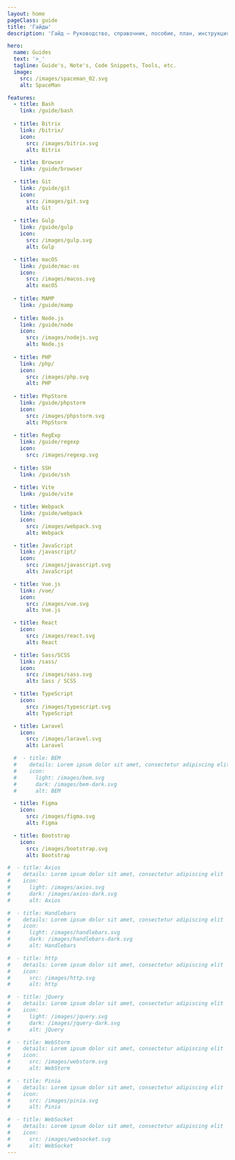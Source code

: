 ```yaml
---
layout: home
pageClass: guide
title: 'Гайды'
description: 'Гайд — Руководство, справочник, пособие, план, инструкция. Цель гайда — помочь разобраться в каком-то вопросе или решить проблему.'

hero:
  name: Guides
  text: '>_'
  tagline: Guide's, Note's, Code Snippets, Tools, etc.
  image:
    src: /images/spaceman_02.svg
    alt: SpaceMan

features:
  - title: Bash
    link: /guide/bash
    
  - title: Bitrix
    link: /bitrix/
    icon:
      src: /images/bitrix.svg
      alt: Bitrix

  - title: Browser
    link: /guide/browser

  - title: Git
    link: /guide/git
    icon:
      src: /images/git.svg
      alt: Git
      
  - title: Gulp
    link: /guide/gulp
    icon:
      src: /images/gulp.svg
      alt: Gulp

  - title: macOS
    link: /guide/mac-os
    icon:
      src: /images/macos.svg
      alt: macOS
      
  - title: MAMP
    link: /guide/mamp
    
  - title: Node.js
    link: /guide/node
    icon:
      src: /images/nodejs.svg
      alt: Node.js
      
  - title: PHP
    link: /php/
    icon:
      src: /images/php.svg
      alt: PHP
      
  - title: PhpStorm
    link: /guide/phpstorm
    icon:
      src: /images/phpstorm.svg
      alt: PhpStorm
      
  - title: RegExp
    link: /guide/regexp
    icon:
      src: /images/regexp.svg
    
  - title: SSH
    link: /guide/ssh
    
  - title: Vite
    link: /guide/vite

  - title: Webpack
    link: /guide/webpack
    icon:
      src: /images/webpack.svg
      alt: Webpack

  - title: JavaScript
    link: /javascript/
    icon:
      src: /images/javascript.svg
      alt: JavaScript

  - title: Vue.js
    link: /vue/
    icon:
      src: /images/vue.svg
      alt: Vue.js

  - title: React
    icon:
      src: /images/react.svg
      alt: React

  - title: Sass/SCSS
    link: /sass/
    icon:
      src: /images/sass.svg
      alt: Sass / SCSS

  - title: TypeScript
    icon:
      src: /images/typescript.svg
      alt: TypeScript

  - title: Laravel
    icon:
      src: /images/laravel.svg
      alt: Laravel

  #  - title: BEM
  #    details: Lorem ipsum dolor sit amet, consectetur adipiscing elit
  #    icon:
  #      light: /images/bem.svg
  #      dark: /images/bem-dark.svg
  #      alt: BEM

  - title: Figma
    icon:
      src: /images/figma.svg
      alt: Figma

  - title: Bootstrap
    icon:
      src: /images/bootstrap.svg
      alt: Bootstrap

#  - title: Axios
#    details: Lorem ipsum dolor sit amet, consectetur adipiscing elit
#    icon:
#      light: /images/axios.svg
#      dark: /images/axios-dark.svg
#      alt: Axios

#  - title: Handlebars
#    details: Lorem ipsum dolor sit amet, consectetur adipiscing elit
#    icon:
#      light: /images/handlebars.svg
#      dark: /images/handlebars-dark.svg
#      alt: Handlebars

#  - title: http
#    details: Lorem ipsum dolor sit amet, consectetur adipiscing elit
#    icon:
#      src: /images/http.svg
#      alt: http

#  - title: jQuery
#    details: Lorem ipsum dolor sit amet, consectetur adipiscing elit
#    icon:
#      light: /images/jquery.svg
#      dark: /images/jquery-dark.svg
#      alt: jQuery

#  - title: WebStorm
#    details: Lorem ipsum dolor sit amet, consectetur adipiscing elit
#    icon:
#      src: /images/webstorm.svg
#      alt: WebStorm

#  - title: Pinia
#    details: Lorem ipsum dolor sit amet, consectetur adipiscing elit
#    icon:
#      src: /images/pinia.svg
#      alt: Pinia

#  - title: WebSocket
#    details: Lorem ipsum dolor sit amet, consectetur adipiscing elit
#    icon:
#      src: /images/websocket.svg
#      alt: WebSocket
---
```

